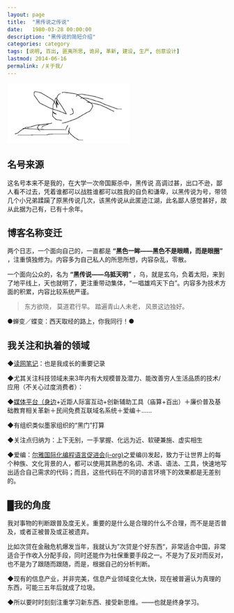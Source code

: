 ```yaml
---
layout: page
title:  "黑传说之传说"
date:   1980-03-28 00:00:00
description: "黑传说的简短介绍"
categories: category
tags: [说明, 百出, 匪夷所思, 诡异, 革新, 建设, 生产, 创意设计]
lastmod: 2014-06-16
permalink: /关于我/
--- 
```


![黑传说](/static/atlas.png)

## 名号来源  ##

这名号本来不是我的，在大学一次帝国厮杀中，黑传说 高调过甚，出口不逊，鄙人看不过去，凭着谁都可以战胜谁都可以胜我的自负和谦卑，以黑传说为号，带领几个小兄弟蹂躏了原黑传说几次，该黑传说从此匿迹江湖，此名鄙人感觉甚好，故从此据为己有，已有十余年。

## 博客名称变迁 ##

两个日志，一个面向自己的，一直都是 **“黑色一眸——黑色不是眼睛，而是眼圈”** ，注重慎独修为。内容多为自己私人的所思所想，内容杂乱，零散。

一个面向公众的，名为 **“黑传说——乌抵天明”** ，乌，就是玄乌，负着太阳，来到了地平线上，天也就明了，更注重带动集体，“一唱雄鸡天下白”。内容多为技术方面的积累，内容比较系统严谨。

> 东方欲晓，
> 莫道君行早。
> 踏遍青山人未老，
> 风景这边独好。

●蝉变／蝶变：西天取经的路上，你我同行！●

## 我关注和执着的领域 ##

◆[读网笔记](http://jobinson.360doc.com)：也是我成长的重要记录

◆尤其关注科技领域未来3年内有大规模普及潜力、能改善穷人生活品质的技术/应用（不关心过度消费者）：

◆[媒体平台（身边](http://shenbian.tk)+近距人际富互动+创新辅助工具（庙算+百出）＋廉价普及基础教育相关革新＋民间免费互联域名系统＋爱编＋……

◆有组织类似墨家组织的“黑门”打算

◆关注点归纳为：上下无别，一手掌握、化远为近、软硬兼施、虚实相生 

◆爱编：[尔雅国际化编程语言促进会(i-org)](http://i-org.tk)之爱编(I)发起，致力于让世界上的每个种族、文化背景的人，都可以使用其熟悉的名词、术语、语法、工具，快速地写出适合自己需求的代码；而且，这些代码在不同的语言环境下的效果都是无差别的。

## █我的角度 ##

我对事物的判断跟普及度无关。重要的是什么是合理的什么不合理，而不是是否普及，或者正被普及或正被遗弃。

比如次贷在金融危机爆发当年，我就认为”次贷是个好东西“，非常适合中国，非常适合于作收入分配手段，同时还能作为社保重要手段之一。不是为了反对而反对，也不是为了跟随而跟随，而是，根据自己的分析判断。

◆现有的信息产业，并非完美，信息产业领域变化太快，现在被普遍认为真理的东西，可能三五年后就成了垃圾。

◆所以要时时刻刻注重学习新东西、接受新思维。——也就是终身学习。

